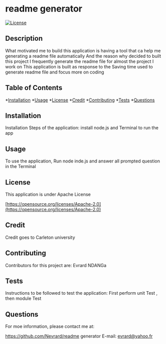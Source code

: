 # readme generator
 
  [![License](https://img.shields.io/badge/License-Apache%202.0-blue.svg)](https://opensource.org/licenses/Apache-2.0)

## Description

  What  motivated me to build this application is  having a tool that ca help me generating a readme file automatically
  And the reason why decided to built this project  I frequently generate the readme file for almost the project I work on
  This application is built as response to the  Saving time used to generate readme file and focus more on coding

## Table of Contents 

*[Installation](#installation)
*[Usage](#usage)
*[License](#license)
*[Credit](#credit)
*[Contributing](#contributing)
*[Tests](#tests)
*[Questions](#questions)
      
  
## Installation

Installation Steps of the application: install node.js and Terminal to run the app

## Usage 

To use the application, Run node inde.js and answer all prompted question in the Terminal 

## License 

This  application is under Apache License
    
[https://opensource.org/licenses/Apache-2.0](https://opensource.org/licenses/Apache-2.0)

## Credit

Credit goes to Carleton university

## Contributing

Contributors for this project are: Evrard NDANGa

## Tests

Instructions to be followed  to test the application: First perform unit Test , then module Test

## Questions

For moe information, please contact me at:
      
https://github.com/Nevrard/readme generator
E-mail:    evrard@yahoo.fr
  